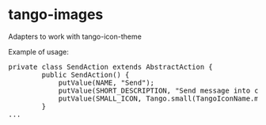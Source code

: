 # tango-images
Adapters to work with tango-icon-theme

Example of usage:
<pre>
private class SendAction extends AbstractAction {
        public SendAction() {
            putValue(NAME, "Send");
            putValue(SHORT_DESCRIPTION, "Send message into chat");
            putValue(SMALL_ICON, Tango.small(TangoIconName.mail_send_receive));
        }
...
</pre>

